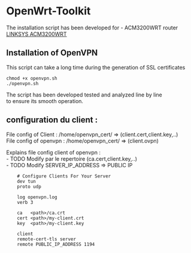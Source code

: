 # OpenWrt-Toolkit 

The installation script has been developed for 
	- ACM3200WRT router <a href="https://www.linksys.com/be/p/P-WRT3200ACM/">LINKSYS ACM3200WRT</a>
	
## Installation of OpenVPN

This script can take a long time during the generation of SSL certificates

	chmod +x openvpn.sh 
	./openvpn.sh  

The script has been developed tested and analyzed line by line<br/> 
to ensure its smooth operation.


## configuration du client :

   File config of Client : /home/openvpn_cert/ => (client.cert,client.key,..)<br/>
   File config of openvpn : /home/openvpn_cert/ => (client.ovpn)

   Explains file config client of openvpn :<br/>
	- TODO Modify <path> par le repertoire (ca.cert,client.key,..)<br/>
	- TODO Modify SERVER_IP_ADDRESS => PUBLIC IP 
	
        # Configure Clients For Your Server
        dev tun
        proto udp

        log openvpn.log
        verb 3

        ca   <path>/ca.crt
        cert <path>/my-client.crt
        key  <path>/my-client.key

        client
        remote-cert-tls server
        remote PUBLIC_IP_ADDRESS 1194
